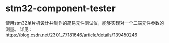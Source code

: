 # stm32-component-tester
使用stm32单片机设计并制作的简易元件测试仪，能够实现对一个二端元件参数的测量。
详见：https://blog.csdn.net/2301_77181646/article/details/139450246

